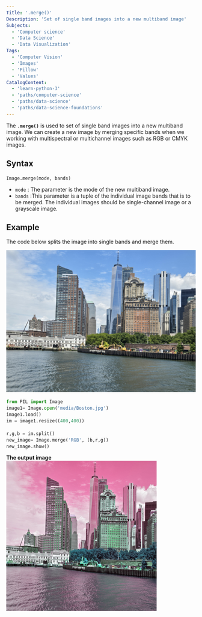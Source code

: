 ```yaml
---
Title: '.merge()'
Description: 'Set of single band images into a new multiband image'
Subjects:
  - 'Computer science'
  - 'Data Science'
  - 'Data Visualization'
Tags:
  - 'Computer Vision'
  - 'Images'
  - 'Pillow'
  - 'Values'
CatalogContent:
  - 'learn-python-3'
  - 'paths/computer-science'
  - 'paths/data-science'
  - 'paths/data-science-foundations'
---
```


The **`.merge()`** is used to set of single band images into a new multiband image. We can create a new image by merging specific bands when we working with multispectral or multichannel images such as RGB or CMYK images.

## Syntax

```pseudo
Image.merge(mode, bands)
```

- `mode` : The parameter is the mode of the new multiband image.
- `bands` :This parameter is a tuple of the individual image bands that is to be merged. The individual images should be single-channel image or a grayscale image.

## Example

The code below splits the image into single bands and merge them.

![Boston Skyline](../../../../../../media/Boston.jpg)

```py
from PIL import Image
image1= Image.open('media/Boston.jpg')
image1.load()
im = image1.resize((400,400))

r,g,b = im.split()
new_image= Image.merge('RGB', (b,r,g))
new_image.show()
```

**The output image**
![Merged Boston Skyline](../../../../../../media/merged_boston.png)
